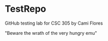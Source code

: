 # TestRepo
GitHub testing lab for CSC 305 by Cami Flores

"Beware the wrath of the very hungry emu"

